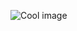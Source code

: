 ![Cool image](https://images-wixmp-ed30a86b8c4ca887773594c2.wixmp.com/f/fcb82146-bba4-41c6-994a-f2b9a123b0f1/dckr65h-26c2fb8c-4a0f-4154-9b64-771b8f1fbbe8.jpg/v1/fill/w_1024,h_768,q_75,strp/diamond_background_3_by_viktorgjokaj_dckr65h-fullview.jpg?token=eyJ0eXAiOiJKV1QiLCJhbGciOiJIUzI1NiJ9.eyJzdWIiOiJ1cm46YXBwOiIsImlzcyI6InVybjphcHA6Iiwib2JqIjpbW3sicGF0aCI6IlwvZlwvZmNiODIxNDYtYmJhNC00MWM2LTk5NGEtZjJiOWExMjNiMGYxXC9kY2tyNjVoLTI2YzJmYjhjLTRhMGYtNDE1NC05YjY0LTc3MWI4ZjFmYmJlOC5qcGciLCJoZWlnaHQiOiI8PTc2OCIsIndpZHRoIjoiPD0xMDI0In1dXSwiYXVkIjpbInVybjpzZXJ2aWNlOmltYWdlLndhdGVybWFyayJdLCJ3bWsiOnsicGF0aCI6Ilwvd21cL2ZjYjgyMTQ2LWJiYTQtNDFjNi05OTRhLWYyYjlhMTIzYjBmMVwvdmlrdG9yZ2pva2FqLTQucG5nIiwib3BhY2l0eSI6OTUsInByb3BvcnRpb25zIjowLjQ1LCJncmF2aXR5IjoiY2VudGVyIn19.3OY94ltwvBfXEEPaioG1zJnucZJt8bz8bF_DLNdR4dU)
